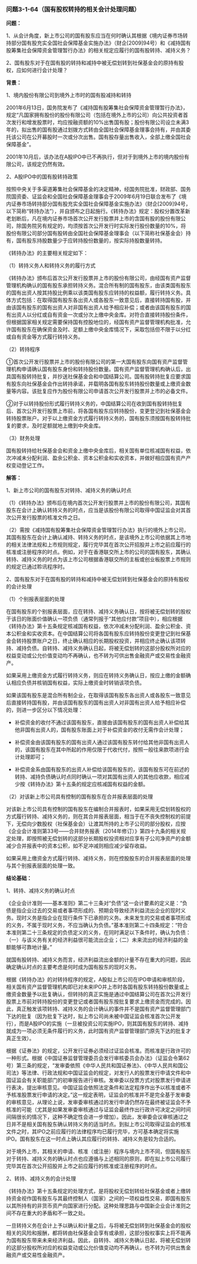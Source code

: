 ### 问题3-1-64（国有股权转持的相关会计处理问题）

**问题：**

1、从会计角度，新上市公司的国有股东应当在何时确认其根据《境内证券市场转持部分国有股充实全国社会保障基金实施办法》（财企[2009]94号）和《减持国有股筹集社会保障资金管理暂行办法》的相关规定应履行的国有股转持、减持义务？

2、国有股东对于在国有股的转持和减持中被无偿划转到社保基金会的原持有股权，应如何进行会计处理？

**背景：**

1、境内股份有限公司到境外上市时的国有股减持和转持

2001年6月13日，国务院发布了《减持国有股筹集社会保障资金管理暂行办法》，规定“凡国家拥有股份的股份有限公司（包括在境外上市的公司）向公共投资者首次发行和增发股票时，均应按融资额的10%出售国有股；股份有限公司设立未满3年的，拟出售的国有股通过划拨方式转由全国社会保障基金理事会持有，并由其委托该公司在公开募股时一次或分次出售。国有股存量出售收入，全部上缴全国社会保障基金”。

2001年10月后，该办法在A股IPO中已不再执行，但对于到境外上市的境内股份有限公司，该规定仍然有效。

2、A股IPO中的国有股转持政策

按照中央关于多渠道筹集社会保障基金的决定精神，经国务院批准，财政部、国务院国资委、证监会和全国社会保障基金理事会于2009年6月19日联合发布了《境内证券市场转持部分国有股充实全国社会保障基金实施办法》（财企[2009]94号，以下简称“转持办法”），并自颁布之日起施行。《转持办法》规定：股权分置改革新老划断后，凡在境内证券市场首次公开发行股票并上市的含国有股的股份有限公司，除国务院另有规定的，均须按首次公开发行时实际发行股份数量的10%，将股份有限公司部分国有股转由全国社会保障基金理事会（以下简称社保基金会）持有，国有股东持股数量少于应转持股份数量的，按实际持股数量转持。

《转持办法》的主要相关规定如下：

（1）转持义务人和转持义务的履行方式

《转持办法》颁布后首次公开发行股票并上市的股份有限公司，由经国有资产监督管理机构确认的国有股东承担转持义务。混合所有制的国有股东，由该类国有股东的国有出资人按其持股比例乘以该类国有股东应转持的权益额，履行转持义务。具体方式包括：在取得国有股东各出资人或各股东一致意见后，直接转持国有股，并由该国有股东的国有出资人对非国有出资人给予相应补偿；或者由该国有股东的国有出资人以分红或自有资金一次或分次上缴中央金库。对符合直接转持股份条件，但根据国家相关规定需要保持国有控股地位的，经国有资产监督管理机构批准，允许国有股东在确保资金及时、足额上缴中央金库情况下，采取包括但不限于以分红或自有资金等方式履行转持义务。

（2）转持程序

①首次公开发行股票并上市的股份有限公司的第一大国有股东向国有资产监督管理机构申请确认国有股东身份和转持股份数量。国有资产监督管理机构确认后，出具国有股转持批复，并抄送社保基金会和中国结算公司。国有股转持批复应要求国有股东向社保基金会作出转持承诺，并载明各国有股东转持股份数量或上缴资金数量等内容。该批复应作为股份有限公司申请首次公开发行股票并上市的必备文件。

②对于以转持股份形式履行转持义务的，中国结算公司在收到国有股转持批复后、首次公开发行股票上市前，将各国有股东应转持股份，变更登记到社保基金会转持股票账户。对于以上缴资金方式履行转持义务的，国有股东须按国有股转持批复的要求，及时足额就地上缴到中央金库。

（3）财务处理

国有股转持给社保基金会和资金上缴中央金库后，相关国有单位核减国有权益，依次冲减未分配利润、盈余公积金、资本公积金和实收资本，并做好相应国有资产产权变动登记工作。

**解答：**

1、新上市公司的国有股东对转持、减持义务的确认时点

（1）《转持办法》颁布后在境内首次公开发行股票并上市的股份有限公司，其国有股东在会计上确认转持义务的时点，应当是该股份有限公司取得中国证监会对其首次公开发行股票的核准文件之日。

（2）需按《减持国有股筹集社会保障资金管理暂行办法》执行的境外上市公司，其国有股东在会计上确认减持、转持义务的时点，是该境外上市公司依据其上市地的相关法律法规和上市规则规定，履行完毕其在首次公开招股并上市之前应履行的核准或注册程序的时点。例如，对于在香港联交所上市的公司的国有股东，其确认转持、减持义务的时点为该上市公司根据香港联交所的主板或创业板股票上市规则的规定已通过聆讯程序时。

2、国有股东对于在国有股的转持和减持中被无偿划转到社保基金会的原持有股权的会计处理

（1）个别报表层面的处理

在国有股东的个别报表层面，应在转持、减持义务确认日，按将被无偿划转的股权于该日的账面价值确认一项负债（通常列报于“其他应付款”项目中），相应根据《转持办法》第十五条规定核减国有权益，依次冲减未分配利润、盈余公积金、资本公积金和实收资本。在中国结算公司将各国有股东应转持股份变更登记到社保基金会转持股票账户之日，终止确认相应的长期股权投资，并相应终止确认该项转持、减持负债。自转持、减持义务确认日起，将被无偿划转的这部分股权所对应的权益变动或公允价值变动均不再确认，也不转为可供出售金融资产或交易性金融资产。

如果采用上缴资金方式履行转持义务，则应在转持义务确认日，按应上缴的金额确认相应负债并核销国有权益，实际上缴资金时转销该项负债。

如果该国有股东是混合所有制企业，在取得该国有股东各出资人或各股东一致意见后直接转持国有股，并由该国有股东的国有出资人对非国有出资人给予相应补偿的，则进一步区分以下情况处理：

-   补偿资金的收付不通过该国有股东，直接由该国有股东的国有出资人补偿给其他非国有出资人的，国有股东账面上对于补偿资金的收付无需作会计处理；

-   补偿资金由该国有股东的国有出资人通过该国有股东转付给其他非国有出资人的，该国有股东在其中所起的作用仅限于代收代付，按照一般往来款项进行会计处理即可；

-   补偿资金系由国有股东的出资人补偿给该国有股东的，该国有股东可在前述的转持、减持负债确认时点同时确认一项对其国有出资人的其他应收款，相应减少按《转持办法》第十五条的规定应核减国有权益的金额。

（2）对该新上市公司具有控制的国有股东在合并报表层面的处理

对该新上市公司具有控制的国有股东在编制合并报表时，如果采用无偿划转股权的方式履行转持、减持义务的，则在其合并报表层面，相当于在不丧失控制权的前提下，无偿向少数股权（社保基金会）让渡其所持的上市子公司的部分股权，应按《企业会计准则第33号——合并财务报表（2014年修订）》第四十九条的相关规定处理，即按照被无偿划转的这部分长期股权投资相对应享有子公司净资产的金额减少合并报表中的资本公积，如不足冲减则相应减少留存收益。

如果采用上缴资金方式履行转持、减持义务，则在控股股东的合并报表层面的处理与其个别报表层面的处理一致。

**结论基础：**

1、转持、减持义务的确认时点

《企业会计准则——基本准则》第二十三条对“负债”这一会计要素的定义是：“负债是指企业过去的交易或者事项形成的、预期会导致经济利益流出企业的现时义务。现时义务是指企业在现行条件下已承担的义务。未来发生的交易或者事项形成的义务，不属于现时义务，不应当确认为负债。”基本准则第二十四条规定：“符合本准则第二十三条规定的负债定义的义务，在同时满足以下条件时，确认为负债：（一）与该义务有关的经济利益很可能流出企业；（二）未来流出的经济利益的金额能够可靠地计量。”

就国有股转持、减持义务而言，经济利益流出金额的计量不存在重大的问题，因此确定确认时点的主要考虑是何时成为国有股东的现时义务。

根据《转持办法》的对转持程序的规定，A股拟上市公司在IPO申请和审核阶段，相关国有资产监督管理机构即已对未来IPO并上市时各国有股东转持股份数量或上缴资金数量予以批复确认，但转持的真正实施是通过中国结算公司在首次公开发行股票上市前对转持股份的变更登记或者国有股东按批复要求上缴资金而完成的。因此，真正触发该项转持、减持义务的会计确认的事件并不是国有资产监督管理部门下达的批复（因为批复下达时，拟上市公司尚未被中国证监会核准首次公开发行），而是A股IPO的实施（一旦被投资公司实施IPO，则其国有股东的转持、减持就成为一项必须无条件履行的义务，此时国有资产监督管理部门原先下达的批复才真正生效）。

根据《证券法》的规定，公开发行证券必须经过证监会核准。而核准是行政许可的一种形式。根据《中国证券监督管理委员会发行审核委员会办法》（证监会令第62号）第三条的规定，“发审委依照《中华人民共和国证券法》、《中华人民共和国公司法》等法律、行政法规和中国证监会的规定，对发行人的股票发行申请文件和中国证监会有关职能部门的初审报告进行审核。发审委以投票方式对股票发行申请进行表决，提出审核意见。中国证监会依照法定条件和法定程序作出予以核准或者不予核准股票发行申请的决定。”这一规定表明，证监会的核准并不是完全基于发审委的审核意见，从理论上说，发审委审核通过的发行申请仍然存在最终被证监会不予核准的可能（尤其是如果发审委审核通过与证监会最终作出行政许可决定之间时间间隔很长的情况下，这种不确定性会进一步增加）。因此，发审委会议审核通过之日并不是相关国有股东确认转持义务的适当时点。到拟上市公司取得证监会的核准文件之时，其IPO之前应履行的法律程序均已履行完毕，方可基本确定将实施IPO。国有股东在这一时点上确认其应履行的转持、减持义务是较为合适的。

对于境外上市，其相关的申请、核准（或注册）程序与境内上市不同，但国有股东对于转持、减持义务的确认时点也应遵循与上述相同的原则，即在拟上市公司履行完毕其在首次公开招股并上市之前应履行的核准或注册程序的时点。

2、转持、减持义务的会计处理

《转持办法》第十五条规定的处理方式，是将股权无偿划转给社保基金或者上缴转持资金视作国有股东与其最终控制人（国家）之间的一项权益性交易，即国有股东以其所持有的非货币资产向国家进行分配。这种处理思路与中国新企业会计准则之间不存在重大的矛盾和不一致之处。

一旦转持义务在会计上予以确认和计量之后，与将被无偿划转到社保基金会的股权相关的风险和报酬，都将转由社保基金会享有或承担，这部分股权事实上将不能再为国有股东带来未来经济利益。因此，自转持、减持义务确认日起，将被无偿划转的这部分股权所对应的权益变动或公允价值变动均不再确认，也不转为可供出售金融资产或交易性金融资产。